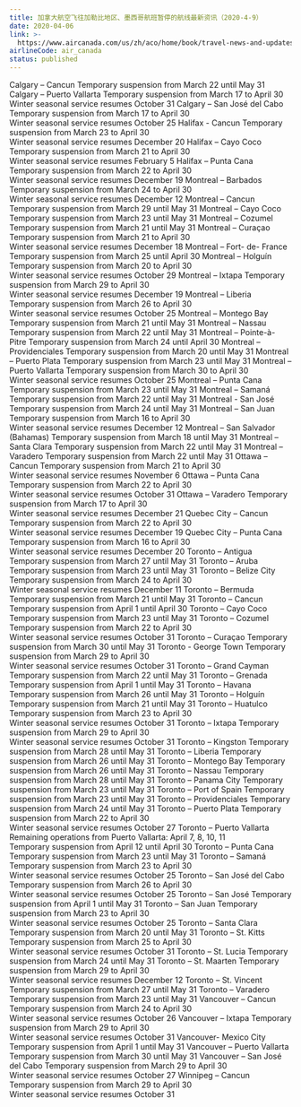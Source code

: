 ```yaml
---
title: 加拿大航空飞往加勒比地区、墨西哥航班暂停的航线最新资讯（2020-4-9）
date: 2020-04-06
link: >-
  https://www.aircanada.com/us/zh/aco/home/book/travel-news-and-updates/2020/china-travel.html#/caribbean-3
airlineCode: air_canada
status: published
---
```

Calgary – Cancun Temporary suspension from March 22 until May 31 Calgary – Puerto Vallarta Temporary suspension from March 17 to April 30  
Winter seasonal service resumes October 31 Calgary – San José del Cabo Temporary suspension from March 17 to April 30  
Winter seasonal service resumes October 25 Halifax - Cancun Temporary suspension from March 23 to April 30  
Winter seasonal service resumes December 20 Halifax – Cayo Coco Temporary suspension from March 21 to April 30  
Winter seasonal service resumes February 5 Halifax – Punta Cana Temporary suspension from March 22 to April 30  
Winter seasonal service resumes December 19 Montreal – Barbados Temporary suspension from March 24 to April 30  
Winter seasonal service resumes December 12 Montreal – Cancun Temporary suspension from March 29 until May 31 Montreal – Cayo Coco Temporary suspension from March 23 until May 31 Montreal – Cozumel Temporary suspension from March 21 until May 31 Montreal – Curaçao Temporary suspension from March 21 to April 30  
Winter seasonal service resumes December 18 Montreal – Fort- de- France Temporary suspension from March 25 until April 30 Montreal – Holguín Temporary suspension from March 20 to April 30  
Winter seasonal service resumes October 29 Montreal – Ixtapa Temporary suspension from March 29 to April 30  
Winter seasonal service resumes December 19 Montreal – Liberia Temporary suspension from March 26 to April 30  
Winter seasonal service resumes October 25 Montreal – Montego Bay Temporary suspension from March 21 until May 31 Montreal – Nassau Temporary suspension from March 22 until May 31 Montreal – Pointe-à-Pitre Temporary suspension from March 24 until April 30 Montreal – Providenciales Temporary suspension from March 20 until May 31 Montreal – Puerto Plata Temporary suspension from March 23 until May 31 Montreal – Puerto Vallarta Temporary suspension from March 30 to April 30  
Winter seasonal service resumes October 25 Montreal – Punta Cana Temporary suspension from March 23 until May 31 Montreal – Samaná Temporary suspension from March 22 until May 31 Montreal - San José Temporary suspension from March 24 until May 31 Montreal – San Juan Temporary suspension from March 16 to April 30  
Winter seasonal service resumes December 12 Montreal – San Salvador (Bahamas) Temporary suspension from March 18 until May 31 Montreal – Santa Clara Temporary suspension from March 22 until May 31 Montreal – Varadero Temporary suspension from March 22 until May 31 Ottawa – Cancun Temporary suspension from March 21 to April 30  
Winter seasonal service resumes November 6 Ottawa – Punta Cana Temporary suspension from March 22 to April 30  
Winter seasonal service resumes October 31 Ottawa – Varadero Temporary suspension from March 17 to April 30  
Winter seasonal service resumes December 21 Quebec City – Cancun Temporary suspension from March 22 to April 30  
Winter seasonal service resumes December 19 Quebec City – Punta Cana Temporary suspension from March 16 to April 30  
Winter seasonal service resumes December 20 Toronto – Antigua Temporary suspension from March 27 until May 31 Toronto – Aruba Temporary suspension from March 23 until May 31 Toronto – Belize City Temporary suspension from March 24 to April 30  
Winter seasonal service resumes December 11 Toronto – Bermuda Temporary suspension from March 21 until May 31 Toronto – Cancun Temporary suspension from April 1 until April 30 Toronto – Cayo Coco Temporary suspension from March 23 until May 31 Toronto – Cozumel Temporary suspension from March 22 to April 30  
Winter seasonal service resumes October 31 Toronto – Curaçao Temporary suspension from March 30 until May 31 Toronto - George Town Temporary suspension from March 29 to April 30  
Winter seasonal service resumes October 31 Toronto – Grand Cayman Temporary suspension from March 22 until May 31 Toronto – Grenada Temporary suspension from April 1 until May 31 Toronto – Havana Temporary suspension from March 26 until May 31 Toronto – Holguín Temporary suspension from March 21 until May 31 Toronto – Huatulco Temporary suspension from March 23 to April 30  
Winter seasonal service resumes October 31 Toronto – Ixtapa Temporary suspension from March 29 to April 30  
Winter seasonal service resumes October 31 Toronto – Kingston Temporary suspension from March 28 until May 31 Toronto – Liberia Temporary suspension from March 26 until May 31 Toronto – Montego Bay Temporary suspension from March 26 until May 31 Toronto – Nassau Temporary suspension from March 28 until May 31 Toronto – Panama City Temporary suspension from March 23 until May 31 Toronto – Port of Spain Temporary suspension from March 23 until May 31 Toronto – Providenciales Temporary suspension from March 24 until May 31 Toronto – Puerto Plata Temporary suspension from March 22 to April 30  
Winter seasonal service resumes October 27 Toronto – Puerto Vallarta Remaining operations from Puerto Vallarta: April 7, 8, 10, 11  
Temporary suspension from April 12 until April 30 Toronto – Punta Cana Temporary suspension from March 23 until May 31 Toronto – Samaná Temporary suspension from March 23 to April 30  
Winter seasonal service resumes October 25 Toronto – San José del Cabo Temporary suspension from March 26 to April 30  
Winter seasonal service resumes October 25 Toronto – San José Temporary suspension from April 1 until May 31 Toronto – San Juan Temporary suspension from March 23 to April 30  
Winter seasonal service resumes October 25 Toronto – Santa Clara Temporary suspension from March 20 until May 31 Toronto – St. Kitts Temporary suspension from March 25 to April 30  
Winter seasonal service resumes October 31 Toronto – St. Lucia Temporary suspension from March 24 until May 31 Toronto – St. Maarten Temporary suspension from March 29 to April 30  
Winter seasonal service resumes December 12 Toronto – St. Vincent Temporary suspension from March 27 until May 31 Toronto – Varadero Temporary suspension from March 23 until May 31 Vancouver – Cancun Temporary suspension from March 24 to April 30  
Winter seasonal service resumes October 26 Vancouver – Ixtapa Temporary suspension from March 29 to April 30  
Winter seasonal service resumes October 31 Vancouver- Mexico City Temporary suspension from April 1 until May 31 Vancouver – Puerto Vallarta Temporary suspension from March 30 until May 31 Vancouver – San José del Cabo Temporary suspension from March 29 to April 30  
Winter seasonal service resumes October 27 Winnipeg – Cancun Temporary suspension from March 29 to April 30  
Winter seasonal service resumes October 31